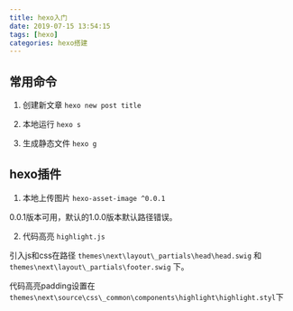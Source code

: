 ```yaml
---
title: hexo入门
date: 2019-07-15 13:54:15
tags: [hexo]
categories: hexo搭建
---
```


## 常用命令

1. 创建新文章
`hexo new post title`

2. 本地运行
`hexo s`

3. 生成静态文件
`hexo g`

## hexo插件

1. 本地上传图片 `hexo-asset-image ^0.0.1` 

0.0.1版本可用，默认的1.0.0版本默认路径错误。

2. 代码高亮 `highlight.js`

引入js和css在路径 `themes\next\layout\_partials\head\head.swig` 和 `themes\next\layout\_partials\footer.swig` 下。<br/>

代码高亮padding设置在`themes\next\source\css\_common\components\highlight\highlight.styl`下

